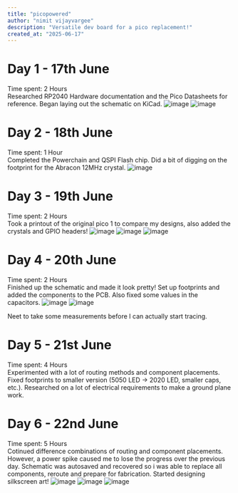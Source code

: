 ```yaml
---
title: "picopowered"
author: "nimit vijayvargee"
description: "Versatile dev board for a pico replacement!"
created_at: "2025-06-17"
---
```

# Day 1 - 17th June
Time spent: 2 Hours <br>
Researched RP2040 Hardware documentation and the Pico Datasheets for reference. Began laying out the schematic on KiCad.
![image](https://github.com/user-attachments/assets/4788266f-945b-403b-9a69-79c97bb81893)
![image](https://github.com/user-attachments/assets/030791db-973c-4bcb-bfe3-b2bbb99a299e)

# Day 2 - 18th June
Time spent: 1 Hour <br>
Completed the Powerchain and QSPI Flash chip. Did a bit of digging on the footprint for the Abracon 12MHz crystal.
![image](https://github.com/user-attachments/assets/ed03c018-c5ab-44e9-90f7-2d7493ef7416)

# Day 3 - 19th June
Time spent: 2 Hours <br>
Took a printout of the original pico 1 to compare my designs, also added the crystals and GPIO headers!
![image](https://github.com/user-attachments/assets/1ac737a1-be29-4112-a92f-759121977a1e)
![image](https://github.com/user-attachments/assets/2dfb95bd-b02e-407c-ba8e-f8437bc99f23)
![image](https://github.com/user-attachments/assets/fc22801d-a093-4131-a9eb-d1c7d402ecd4)

# Day 4 - 20th June
Time spent: 2 Hours <br>
Finished up the schematic and made it look pretty! Set up footprints and added the components to the PCB. Also fixed some values in the capacitors.
![image](https://github.com/user-attachments/assets/f8a0d9e6-298a-4e7d-b069-db887623f9f3)
![image](https://github.com/user-attachments/assets/48af159b-32fd-488f-afff-4ba94011ab56)

Neet to take some measurements before I can actually start tracing.

# Day 5 - 21st June
Time spent: 4 Hours <br>
Experimented with a lot of routing methods and component placements. Fixed footprints to smaller version (5050 LED -> 2020 LED, smaller caps, etc.).
Researched on a lot of electrical requirements to make a ground plane work.

# Day 6 - 22nd June
Time spent: 5 Hours <br>
Cotinued difference combinations of routing and component placements. However, a power spike caused me to lose the progress over the previous day. Schematic was autosaved and recovered so i was able to replace all components, reroute and prepare for fabrication. Started designing silkscreen art!
![image](https://github.com/user-attachments/assets/ad5ae6d4-4b05-42da-bc17-61fb6d31e3a5)
![image](https://github.com/user-attachments/assets/d0d4abeb-978a-43b5-b35a-7f0e68ca9849)
![image](https://github.com/user-attachments/assets/3abb054e-def9-4c1e-ba7b-07c0d7a67670)

